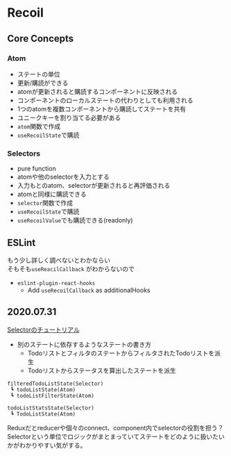 # Recoil

## Core Concepts

### Atom

-  ステートの単位
-  更新/購読ができる
-  atomが更新されると購読するコンポーネントに反映される
-  コンポーネントのローカルステートの代わりとしても利用される
-  1つのatomを複数コンポーネントから購読してステートを共有
-  ユニークキーを割り当てる必要がある
-  `atom`関数で作成
-  `useRecoilState`で購読


### Selectors

- pure function
- atomや他のselectorを入力とする
- 入力もとのatom、selectorが更新されると再評価される
- atomと同様に購読できる
- `selector`関数で作成
- `useRecoilState`で購読
- `useRecoilValue`でも購読できる(readonly)

## ESLint

もう少し詳しく調べないとわかならい  
そもそも`useReacilCallback` がわからないので

- `eslint-plugin-react-hooks `
  - Add `useRecoilCallback` as additionalHooks


## 2020.07.31

[Selectorのチュートリアル](https://recoiljs.org/docs/basic-tutorial/selectors)

- 別のステートに依存するようなステートの書き方
  - TodoリストとフィルタのステートからフィルタされたTodoリストを派生
  - Todoリストからステータスを算出したステートを派生

```
filteredTodoListState(Selector)
 ┗ todoListState(Atom)
 ┗ todoListFilterState(Atom)

todoListStatsState(Selector)
 ┗ TodoListState(Atom)
```

Reduxだとreducerや個々のconnect、component内でselectorの役割を担う？  
Selectorという単位でロジックがまとまっていてステートをどのように扱いたいかがわかりやすい気がする。